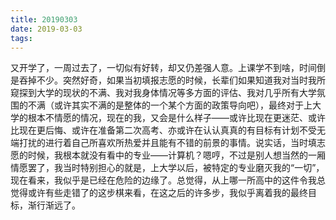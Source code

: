 ```yaml
---
title: 20190303
date: 2019-03-03
tags:
---
```

又开学了，一周过去了，一切似有好转，却又仍差强人意。上课学不到啥，时间倒是吞掉不少。突然好奇，如果当初填报志愿的时候，长辈们如果知道我对当时我所窥探到大学的现状的不满、我对我身体情况等多方面的评估、我对几乎所有大学氛围的不满（或许其实不满的是整体的一个某个方面的政策导向吧），最终对于上大学的根本不情愿的情况，现在的我，又会是什么样子——或许比现在更迷茫、或许比现在更后悔、或许在准备第二次高考、亦或许在认认真真的有目标有计划不受无端打扰的进行着自己所喜欢所热爱并且能有不错的前景的事情。说实话，当时填志愿的时候，我根本就没有看中的专业——计算机？嗯哼，不过是别人想当然的一厢情愿罢了，我当时特别担心的就是，上大学以后，被特定的专业磨灭我的“一切”，现在看来，我似乎是已经在危险的边缘了。总觉得，从上哪一所高中的这件令我总觉得或许有些走错了的这步棋来看，在这之后的许多步，我似乎离着我的最终目标，渐行渐远了。